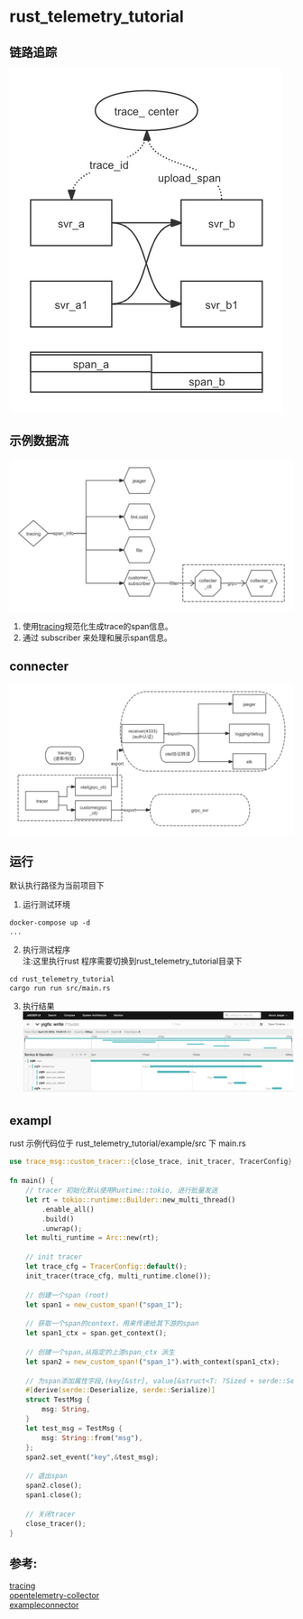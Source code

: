 # rust_telemetry_tutorial

## 链路追踪
![](./doc/trace.jpg)

## 示例数据流
![](./doc/tracing.jpg)
1. 使用[tracing](https://github.com/tokio-rs/tracing)规范化生成trace的span信息。 
2. 通过 subscriber 来处理和展示span信息。

## connecter
![](./doc/connecter.jpg)

## 运行
默认执行路径为当前项目下
1. 运行测试环境
```
docker-compose up -d
...
```
2. 执行测试程序  
注:这里执行rust 程序需要切换到rust_telemetry_tutorial目录下
```
cd rust_telemetry_tutorial
cargo run run src/main.rs
```
3. 执行结果
![](./doc/result.png)

## exampl
rust 示例代码位于 rust_telemetry_tutorial/example/src 下 main.rs
```rust 
use trace_msg::custom_tracer::{close_trace, init_tracer, TracerConfig};

fn main() {
    // tracer 初始化默认使用Runtime::tokio, 进行批量发送
    let rt = tokio::runtime::Builder::new_multi_thread()
        .enable_all()
        .build()
        .unwrap();
    let multi_runtime = Arc::new(rt);

    // init tracer
    let trace_cfg = TracerConfig::default();
    init_tracer(trace_cfg, multi_runtime.clone());

    // 创建一个span (root)
    let span1 = new_custom_span!("span_1");

    // 获取一个span的context，用来传递给其下游的span
    let span1_ctx = span.get_context();

    // 创建一个span,从指定的上游span_ctx 派生
    let span2 = new_custom_span!("span_1").with_context(span1_ctx);

    // 为span添加属性字段,(key[&str], value[&struct<T: ?Sized + serde::Serialize>])
    #[derive(serde::Deserialize, serde::Serialize)]
    struct TestMsg {
        msg: String,
    }
    let test_msg = TestMsg {
        msg: String::from("msg"),
    };
    span2.set_event("key",&test_msg);

    // 退出span
    span2.close();
    span1.close();

    // 关闭tracer
    close_tracer();
}
```

## 参考:  
[tracing](https://github.com/tokio-rs/tracing)  
[opentelemetry-collector](https://github.com/open-telemetry/opentelemetry-collector)  
[exampleconnector](https://github.com/gord02/exampleconnector)